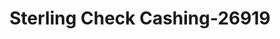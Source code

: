 ---
f_zip-code: 20164
f_state-code: VA
title: Sterling Check Cashing-26919
f_phone: 703-444-6300
f_city-only: Sterling
f_address: 22330 S Sterling Blvd Ste A104 Sterling
f_location-unique-id: '26919'
slug: sterling-check-cashing-26919
updated-on: '2024-05-30T13:46:58.046Z'
created-on: '2024-05-30T13:36:59.803Z'
published-on: '2024-05-30T13:54:32.469Z'
f_city-state: cms/city/sterling-va.md
f_company: cms/company/sterling-check-cashing.md
f_state: cms/state/virginia.md
layout: '[payday-loan].html'
tags: payday-loan
---